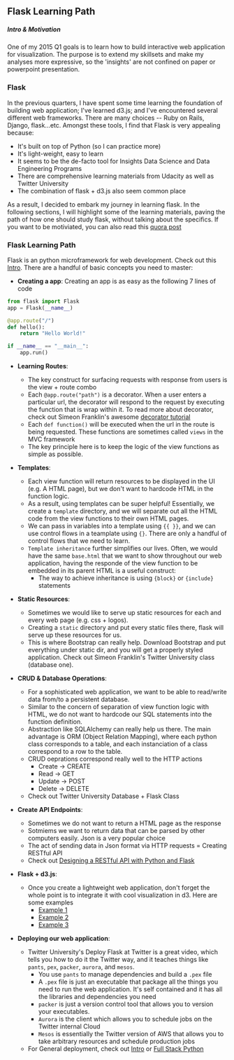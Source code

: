 ## Flask Learning Path

##### Intro & Motivation
One of my 2015 Q1 goals is to learn how to build interactive web application for visualization. The purpose is to extend my skillsets and make my analyses more expressive, so the 'insights' are not confined on paper or powerpoint presentation. 


### Flask
In the previous quarters, I have spent some time learning the foundation of building web application; I've learned d3.js; and I've encountered several different web frameworks. There are many choices -- Ruby on Rails, Django, flask...etc. Amongst these tools, I find that Flask is very appealing because:

* It's built on top of Python (so I can practice more)
* It's light-weight, easy to learn
* It seems to be the de-facto tool for Insights Data Science and Data Engineering Programs
* There are comprehensive learning materials from Udacity as well as Twitter University
* The combination of flask + d3.js also seem common place

As a result, I decided to embark my journey in learning flask. In the following sections, I will highlight some of the learning materials, paving the path of how one should study flask, without talking about the specifics. If you want to be motiviated, you can also read this [quora post]

### Flask Learning Path

Flask is an python microframework for web development. Check out this [Intro]. There are a handful of basic concepts you need to master:

* **Creating a app**: Creating an app is as easy as the following 7 lines of code

```python
from flask import Flask
app = Flask(__name__)

@app.route("/")
def hello():
    return "Hello World!"

if __name__ == "__main__":
    app.run()
```

* **Learning Routes**:
    * The key construct for surfacing requests with response from users is the view + route combo
	* Each `@app.route("path")` is a decorator. When a user enters a particular url, the decorator will respond to the request by executing the function that is wrap within it. To read more about decorator, check out Simeon Franklin's awesome [decorator tutorial]
	* Each `def function()` will be executed when the url in the route is being requested. These functions are sometimes called `views` in the MVC framework
	* The key principle here is to keep the logic of the view functions as simple as possible. 

* **Templates**:
	* Each view function will return resources to be displayed in the UI (e.g. A HTML page), but we don't want to hardcode HTML in the function logic.
	* As a result, using templates can be super helpful! Essentially, we create a `template` directory, and we will separate out all the HTML code from the view functions to their own HTML pages.
	* We can pass in variables into a template using `{{ }}`, and we can use control flows in a teamplate using `{}`. There are only a handful of control flows that we need to learn.
	* `Template inheritance` further simplifies our lives. Often, we would have the same `base.html` that we want to show throughout our web application, having the responde of the view function to be embedded in its parent HTML is a useful construct:
		* The way to achieve inheritance is using `{block}` or `{include}` statements

* **Static Resources**:
	* Sometimes we would like to serve up static resources for each and every web page (e.g. css + logos). 
	* Creating a `static` directory and put every static files there, flask will serve up these resources for us.
	* This is where Bootstrap can really help. Download Bootstrap and put everything under static dir, and you will get a properly styled application. Check out Simeon Franklin's Twitter University class (database one).

* **CRUD & Database Operations**:
	* For a sophisticated web application, we want to be able to read/write data from/to a persistent database.
	* Similar to the concern of separation of view function logic with HTML, we do not want to hardcode our SQL statements into the function definition.
	* Abstraction like SQLAlchemy can really help us there. The main advantage is ORM (Object Relation Mapping), where each python class corresponds to a table, and each instanciation of a class correspond to a row to the table.
	* CRUD oeprations correspond really well to the HTTP actions
		* Create -> CREATE
		* Read -> GET
		* Update -> POST
		* Delete -> DELETE
	* Check out Twitter University Database + Flask Class

* **Create API Endpoints**:
	* Sometimes we do not want to return a HTML page as the response
	* Sotmiems we want to return data that can be parsed by other computers easily. Json is a very popular choice
	* The act of sending data in Json format via HTTP requests = Creating RESTful API
	* Check out [Designing a RESTful API with Python and Flask]

* **Flask + d3.js**:
	* Once you create a lightweight web application, don't forget the whole point is to integrate it with cool visualization in d3. Here are some examples
		* [Example 1]
		* [Example 2]
		* [Example 3]

* **Deploying our web application**:
	* Twitter University's Deploy Flask at Twitter is a great video, which tells you how to do it the Twitter way, and it teaches things like `pants`, `pex`, `packer`, `aurora`, and `mesos`.
		* You use `pants` to manage dependencies and build a `.pex` file
		* A `.pex` file is just an executable that package all the things you need to run the web application. It's self contained and it has all the libraries and dependencies you need
		* `packer` is just a version control tool that allows you to version your executables.
		* `Aurora` is the client which allows you to schedule jobs on the Twitter internal Cloud
		* `Mesos` is essentially the Twitter version of AWS that allows you to take arbitrary resources and schedule production jobs
	* For General deployment, check out [Intro] or [Full Stack Python]

[quora post]: http://www.quora.com/Should-I-learn-Flask-or-Django
[Intro]: http://nbviewer.ipython.org/github/jackgolding/FullStackDataAnalysis/blob/master/Web%20Development%20with%20Flask.ipynb
[decorator tutorial]: http://simeonfranklin.com/blog/2012/jul/1/python-decorators-in-12-steps/
[Designing a RESTful API with Python and Flask]: http://blog.miguelgrinberg.com/post/designing-a-restful-api-with-python-and-flask
[Full Stack Python]: http://www.fullstackpython.com/
[Example 1]: http://flask.theoryandpractice.org/
[Example 2]: https://realpython.com/blog/python/web-development-with-flask-fetching-data-with-requests/
[Example 3]: http://adilmoujahid.com/posts/2015/01/interactive-data-visualization-d3-dc-python-mongodb/